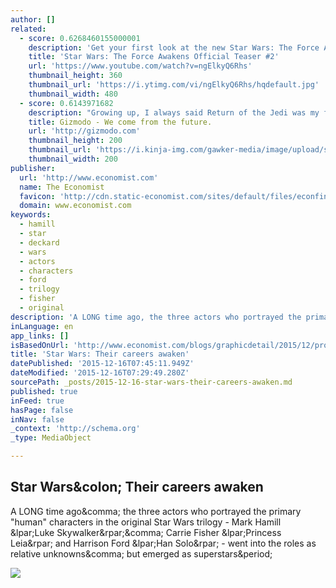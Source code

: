 ```yaml
---
author: []
related:
  - score: 0.6268460155000001
    description: 'Get your first look at the new Star Wars: The Force Awakens teaser #2! Lucasfilm and visionary director J.J. Abrams join forces to take you back again to a galaxy far, far away as "Star Wars" returns to the big screen with "Star Wars: The Force Awakens."'
    title: 'Star Wars: The Force Awakens Official Teaser #2'
    url: 'https://www.youtube.com/watch?v=ngElkyQ6Rhs'
    thumbnail_height: 360
    thumbnail_url: 'https://i.ytimg.com/vi/ngElkyQ6Rhs/hqdefault.jpg'
    thumbnail_width: 480
  - score: 0.6143971682
    description: "Growing up, I always said Return of the Jedi was my favorite Star Wars movie. It wasn't until years later I realized I was in the minority by saying that. Watching it again, I now know exactly why I enjoy it so much, why others don't, and why we're both completely right."
    title: Gizmodo - We come from the future.
    url: 'http://gizmodo.com'
    thumbnail_height: 200
    thumbnail_url: 'https://i.kinja-img.com/gawker-media/image/upload/s---erriNCS--/c_fill,fl_progressive,g_center,h_200,q_80,w_200/fdj3buryz5nuzyf2k620.png'
    thumbnail_width: 200
publisher:
  url: 'http://www.economist.com'
  name: The Economist
  favicon: 'http://cdn.static-economist.com/sites/default/files/econfinal_favicon.ico'
  domain: www.economist.com
keywords:
  - hamill
  - star
  - deckard
  - wars
  - actors
  - characters
  - ford
  - trilogy
  - fisher
  - original
description: 'A LONG time ago, the three actors who portrayed the primary "human" characters in the original Star Wars trilogy - Mark Hamill (Luke Skywalker), Carrie Fisher (Princess Leia) and Harrison Ford (Han Solo) - went into the roles as relative unknowns, but emerged as superstars.'
inLanguage: en
app_links: []
isBasedOnUrl: 'http://www.economist.com/blogs/graphicdetail/2015/12/professional-trajectories-original-star-wars-cast?fsrc=scn/fb/te/bl/ed/theprofessionaltrajectoriesoftheoriginalstarwarscaststarwarstheircareersawaken'
title: 'Star Wars: Their careers awaken'
datePublished: '2015-12-16T07:45:11.949Z'
dateModified: '2015-12-16T07:29:49.280Z'
sourcePath: _posts/2015-12-16-star-wars-their-careers-awaken.md
published: true
inFeed: true
hasPage: false
inNav: false
_context: 'http://schema.org'
_type: MediaObject

---
```

<article style=""><h1>Star Wars&amp;colon; Their careers awaken</h1><p>A LONG time ago&amp;comma; the three actors who portrayed the primary "human" characters in the original Star Wars trilogy - Mark Hamill &amp;lpar;Luke Skywalker&amp;rpar;&amp;comma; Carrie Fisher &amp;lpar;Princess Leia&amp;rpar; and Harrison Ford &amp;lpar;Han Solo&amp;rpar; - went into the roles as relative unknowns&amp;comma; but emerged as superstars&amp;period;</p><img src="http://cdn.static-economist.com/sites/default/files/images/2015/12/blogs/graphic-detail/20151219_woc915_3.png" /></article>